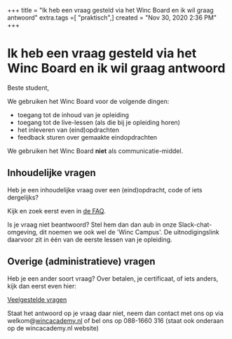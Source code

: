 +++
title = "Ik heb een vraag gesteld via het Winc Board en ik wil graag antwoord"
extra.tags =[ "praktisch",]
created = "Nov 30, 2020 2:36 PM"
+++
# Ik heb een vraag gesteld via het Winc Board en ik wil graag antwoord


Beste student,

We gebruiken het Winc Board voor de volgende dingen:

- toegang tot de inhoud van je opleiding
- toegang tot de live-lessen (als die bij je opleiding horen)
- het inleveren van (eind)opdrachten
- feedback sturen over gemaakte eindopdrachten

We gebruiken het Winc Board **niet** als communicatie-middel.

## Inhoudelijke vragen

Heb je een inhoudelijke vraag over een (eind)opdracht, code of iets dergelijks? 

Kijk en zoek eerst even in [de FAQ](@/_index.md).

Is je vraag niet beantwoord? Stel hem dan dan aub in onze Slack-chat-omgeving, dit noemen we ook wel de 'Winc Campus'. De uitnodigingslink daarvoor zit in één van de eerste lessen van je opleiding.

## Overige (administratieve) vragen

Heb je een ander soort vraag? Over betalen, je certificaat, of iets anders, kijk dan eerst even hier:

[Veelgestelde vragen](https://www.wincacademy.nl/veelgestelde-vragen)

Staat het antwoord op je vraag daar niet, neem dan contact met ons op via welkom@[wincacademy.nl](http://wincacademy.nl) of bel ons op 088-1660 316 (staat ook onderaan op de wincacademy.nl website)